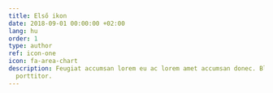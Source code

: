 ```yaml
---
title: Első ikon
date: 2018-09-01 00:00:00 +02:00
lang: hu
order: 1
type: author
ref: icon-one
icon: fa-area-chart
description: Feugiat accumsan lorem eu ac lorem amet accumsan donec. Blandit orci
  porttitor.
---
```


